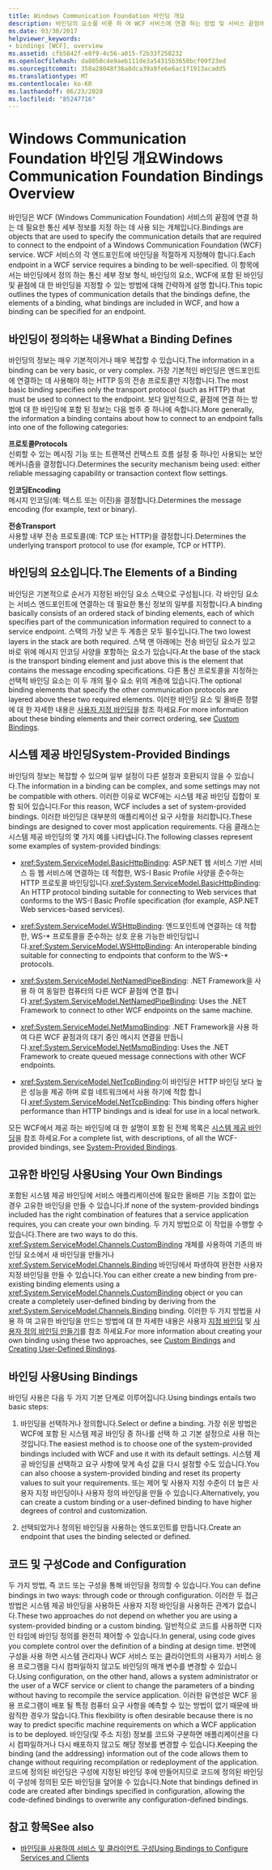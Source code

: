 ```yaml
---
title: Windows Communication Foundation 바인딩 개요
description: 바인딩의 요소를 비롯 하 여 WCF 서비스에 연결 하는 방법 및 서비스 끝점에 대 한 바인딩을 지정 하는 방법을 지정 하는 바인딩에 대해 알아봅니다.
ms.date: 03/30/2017
helpviewer_keywords:
- bindings [WCF], overview
ms.assetid: cfb5842f-e0f9-4c56-a015-f2b33f258232
ms.openlocfilehash: da8050c4e9aeb111de3a54315b3650bcf09f23ed
ms.sourcegitcommit: 358a28048f36a8dca39a9fe6e6ac1f1913acadd5
ms.translationtype: MT
ms.contentlocale: ko-KR
ms.lasthandoff: 06/23/2020
ms.locfileid: "85247716"
---
```

# <a name="windows-communication-foundation-bindings-overview"></a><span data-ttu-id="6183d-103">Windows Communication Foundation 바인딩 개요</span><span class="sxs-lookup"><span data-stu-id="6183d-103">Windows Communication Foundation Bindings Overview</span></span>
<span data-ttu-id="6183d-104">바인딩은 WCF (Windows Communication Foundation) 서비스의 끝점에 연결 하는 데 필요한 통신 세부 정보를 지정 하는 데 사용 되는 개체입니다.</span><span class="sxs-lookup"><span data-stu-id="6183d-104">Bindings are objects that are used to specify the communication details that are required to connect to the endpoint of a Windows Communication Foundation (WCF) service.</span></span> <span data-ttu-id="6183d-105">WCF 서비스의 각 엔드포인트에 바인딩을 적절하게 지정해야 합니다.</span><span class="sxs-lookup"><span data-stu-id="6183d-105">Each endpoint in a WCF service requires a binding to be well-specified.</span></span> <span data-ttu-id="6183d-106">이 항목에서는 바인딩에서 정의 하는 통신 세부 정보 형식, 바인딩의 요소, WCF에 포함 된 바인딩 및 끝점에 대 한 바인딩을 지정할 수 있는 방법에 대해 간략하게 설명 합니다.</span><span class="sxs-lookup"><span data-stu-id="6183d-106">This topic outlines the types of communication details that the bindings define, the elements of a binding, what bindings are included in WCF, and how a binding can be specified for an endpoint.</span></span>  
  
## <a name="what-a-binding-defines"></a><span data-ttu-id="6183d-107">바인딩이 정의하는 내용</span><span class="sxs-lookup"><span data-stu-id="6183d-107">What a Binding Defines</span></span>  
 <span data-ttu-id="6183d-108">바인딩의 정보는 매우 기본적이거나 매우 복잡할 수 있습니다.</span><span class="sxs-lookup"><span data-stu-id="6183d-108">The information in a binding can be very basic, or very complex.</span></span> <span data-ttu-id="6183d-109">가장 기본적인 바인딩은 엔드포인트에 연결하는 데 사용해야 하는 HTTP 등의 전송 프로토콜만 지정합니다.</span><span class="sxs-lookup"><span data-stu-id="6183d-109">The most basic binding specifies only the transport protocol (such as HTTP) that must be used to connect to the endpoint.</span></span> <span data-ttu-id="6183d-110">보다 일반적으로, 끝점에 연결 하는 방법에 대 한 바인딩에 포함 된 정보는 다음 범주 중 하나에 속합니다.</span><span class="sxs-lookup"><span data-stu-id="6183d-110">More generally, the information a binding contains about how to connect to an endpoint falls into one of the following categories:</span></span>  
  
 <span data-ttu-id="6183d-111">**프로토콜**</span><span class="sxs-lookup"><span data-stu-id="6183d-111">**Protocols**</span></span>  
 <span data-ttu-id="6183d-112">신뢰할 수 있는 메시징 기능 또는 트랜잭션 컨텍스트 흐름 설정 중 하나인 사용되는 보안 메커니즘을 결정합니다.</span><span class="sxs-lookup"><span data-stu-id="6183d-112">Determines the security mechanism being used: either reliable messaging capability or transaction context flow settings.</span></span>  
  
 <span data-ttu-id="6183d-113">**인코딩**</span><span class="sxs-lookup"><span data-stu-id="6183d-113">**Encoding**</span></span>  
 <span data-ttu-id="6183d-114">메시지 인코딩(예: 텍스트 또는 이진)을 결정합니다.</span><span class="sxs-lookup"><span data-stu-id="6183d-114">Determines the message encoding (for example, text or binary).</span></span>  
  
 <span data-ttu-id="6183d-115">**전송**</span><span class="sxs-lookup"><span data-stu-id="6183d-115">**Transport**</span></span>  
 <span data-ttu-id="6183d-116">사용할 내부 전송 프로토콜(예: TCP 또는 HTTP)을 결정합니다.</span><span class="sxs-lookup"><span data-stu-id="6183d-116">Determines the underlying transport protocol to use (for example, TCP or HTTP).</span></span>  
  
## <a name="the-elements-of-a-binding"></a><span data-ttu-id="6183d-117">바인딩의 요소입니다.</span><span class="sxs-lookup"><span data-stu-id="6183d-117">The Elements of a Binding</span></span>  
 <span data-ttu-id="6183d-118">바인딩은 기본적으로 순서가 지정된 바인딩 요소 스택으로 구성됩니다. 각 바인딩 요소는 서비스 엔드포인트에 연결하는 데 필요한 통신 정보의 일부를 지정합니다.</span><span class="sxs-lookup"><span data-stu-id="6183d-118">A binding basically consists of an ordered stack of binding elements, each of which specifies part of the communication information required to connect to a service endpoint.</span></span> <span data-ttu-id="6183d-119">스택의 가장 낮은 두 계층은 모두 필수입니다.</span><span class="sxs-lookup"><span data-stu-id="6183d-119">The two lowest layers in the stack are both required.</span></span> <span data-ttu-id="6183d-120">스택 맨 아래에는 전송 바인딩 요소가 있고 바로 위에 메시지 인코딩 사양을 포함하는 요소가 있습니다.</span><span class="sxs-lookup"><span data-stu-id="6183d-120">At the base of the stack is the transport binding element and just above this is the element that contains the message encoding specifications.</span></span> <span data-ttu-id="6183d-121">다른 통신 프로토콜을 지정하는 선택적 바인딩 요소는 이 두 개의 필수 요소 위의 계층에 있습니다.</span><span class="sxs-lookup"><span data-stu-id="6183d-121">The optional binding elements that specify the other communication protocols are layered above these two required elements.</span></span> <span data-ttu-id="6183d-122">이러한 바인딩 요소 및 올바른 정렬에 대 한 자세한 내용은 [사용자 지정 바인딩](./extending/custom-bindings.md)을 참조 하세요.</span><span class="sxs-lookup"><span data-stu-id="6183d-122">For more information about these binding elements and their correct ordering, see [Custom Bindings](./extending/custom-bindings.md).</span></span>  
  
## <a name="system-provided-bindings"></a><span data-ttu-id="6183d-123">시스템 제공 바인딩</span><span class="sxs-lookup"><span data-stu-id="6183d-123">System-Provided Bindings</span></span>  
 <span data-ttu-id="6183d-124">바인딩의 정보는 복잡할 수 있으며 일부 설정이 다른 설정과 호환되지 않을 수 있습니다.</span><span class="sxs-lookup"><span data-stu-id="6183d-124">The information in a binding can be complex, and some settings may not be compatible with others.</span></span> <span data-ttu-id="6183d-125">이러한 이유로 WCF에는 시스템 제공 바인딩 집합이 포함 되어 있습니다.</span><span class="sxs-lookup"><span data-stu-id="6183d-125">For this reason, WCF includes a set of system-provided bindings.</span></span> <span data-ttu-id="6183d-126">이러한 바인딩은 대부분의 애플리케이션 요구 사항을 처리합니다.</span><span class="sxs-lookup"><span data-stu-id="6183d-126">These bindings are designed to cover most application requirements.</span></span> <span data-ttu-id="6183d-127">다음 클래스는 시스템 제공 바인딩의 몇 가지 예를 나타냅니다.</span><span class="sxs-lookup"><span data-stu-id="6183d-127">The following classes represent some examples of system-provided bindings:</span></span>  
  
- <span data-ttu-id="6183d-128"><xref:System.ServiceModel.BasicHttpBinding>: ASP.NET 웹 서비스 기반 서비스 등 웹 서비스에 연결하는 데 적합한, WS-I Basic Profile 사양을 준수하는 HTTP 프로토콜 바인딩입니다.</span><span class="sxs-lookup"><span data-stu-id="6183d-128"><xref:System.ServiceModel.BasicHttpBinding>: An HTTP protocol binding suitable for connecting to Web services that conforms to the WS-I Basic Profile specification (for example, ASP.NET Web services-based services).</span></span>  
  
- <span data-ttu-id="6183d-129"><xref:System.ServiceModel.WSHttpBinding>: 엔드포인트에 연결하는 데 적합한, WS-\* 프로토콜을 준수하는 상호 운용 가능한 바인딩입니다.</span><span class="sxs-lookup"><span data-stu-id="6183d-129"><xref:System.ServiceModel.WSHttpBinding>: An interoperable binding suitable for connecting to endpoints that conform to the WS-\* protocols.</span></span>  
  
- <span data-ttu-id="6183d-130"><xref:System.ServiceModel.NetNamedPipeBinding>: .NET Framework을 사용 하 여 동일한 컴퓨터의 다른 WCF 끝점에 연결 합니다.</span><span class="sxs-lookup"><span data-stu-id="6183d-130"><xref:System.ServiceModel.NetNamedPipeBinding>: Uses the .NET Framework to connect to other WCF endpoints on the same machine.</span></span>  
  
- <span data-ttu-id="6183d-131"><xref:System.ServiceModel.NetMsmqBinding>: .NET Framework을 사용 하 여 다른 WCF 끝점과의 대기 중인 메시지 연결을 만듭니다.</span><span class="sxs-lookup"><span data-stu-id="6183d-131"><xref:System.ServiceModel.NetMsmqBinding>: Uses the .NET Framework to create queued message connections with other WCF endpoints.</span></span>  

- <span data-ttu-id="6183d-132"><xref:System.ServiceModel.NetTcpBinding>:이 바인딩은 HTTP 바인딩 보다 높은 성능을 제공 하며 로컬 네트워크에서 사용 하기에 적합 합니다.</span><span class="sxs-lookup"><span data-stu-id="6183d-132"><xref:System.ServiceModel.NetTcpBinding>: This binding offers higher performance than HTTP bindings and is ideal for use in a local network.</span></span>
  
 <span data-ttu-id="6183d-133">모든 WCF에서 제공 하는 바인딩에 대 한 설명이 포함 된 전체 목록은 [시스템 제공 바인딩](system-provided-bindings.md)을 참조 하세요.</span><span class="sxs-lookup"><span data-stu-id="6183d-133">For a complete list, with descriptions, of all the WCF-provided bindings, see [System-Provided Bindings](system-provided-bindings.md).</span></span>  
  
## <a name="using-your-own-bindings"></a><span data-ttu-id="6183d-134">고유한 바인딩 사용</span><span class="sxs-lookup"><span data-stu-id="6183d-134">Using Your Own Bindings</span></span>  
 <span data-ttu-id="6183d-135">포함된 시스템 제공 바인딩에 서비스 애플리케이션에 필요한 올바른 기능 조합이 없는 경우 고유한 바인딩을 만들 수 있습니다.</span><span class="sxs-lookup"><span data-stu-id="6183d-135">If none of the system-provided bindings included has the right combination of features that a service application requires, you can create your own binding.</span></span> <span data-ttu-id="6183d-136">두 가지 방법으로 이 작업을 수행할 수 있습니다.</span><span class="sxs-lookup"><span data-stu-id="6183d-136">There are two ways to do this.</span></span> <span data-ttu-id="6183d-137"><xref:System.ServiceModel.Channels.CustomBinding> 개체를 사용하여 기존의 바인딩 요소에서 새 바인딩을 만들거나 <xref:System.ServiceModel.Channels.Binding> 바인딩에서 파생하여 완전한 사용자 지정 바인딩을 만들 수 있습니다.</span><span class="sxs-lookup"><span data-stu-id="6183d-137">You can either create a new binding from pre-existing binding elements using a <xref:System.ServiceModel.Channels.CustomBinding> object or you can create a completely user-defined binding by deriving from the <xref:System.ServiceModel.Channels.Binding> binding.</span></span> <span data-ttu-id="6183d-138">이러한 두 가지 방법을 사용 하 여 고유한 바인딩을 만드는 방법에 대 한 자세한 내용은 사용자 [지정 바인딩](./extending/custom-bindings.md) 및 [사용자 정의 바인딩 만들기](./extending/creating-user-defined-bindings.md)를 참조 하세요.</span><span class="sxs-lookup"><span data-stu-id="6183d-138">For more information about creating your own binding using these two approaches, see [Custom Bindings](./extending/custom-bindings.md) and [Creating User-Defined Bindings](./extending/creating-user-defined-bindings.md).</span></span>  
  
## <a name="using-bindings"></a><span data-ttu-id="6183d-139">바인딩 사용</span><span class="sxs-lookup"><span data-stu-id="6183d-139">Using Bindings</span></span>  
 <span data-ttu-id="6183d-140">바인딩 사용은 다음 두 가지 기본 단계로 이루어집니다.</span><span class="sxs-lookup"><span data-stu-id="6183d-140">Using bindings entails two basic steps:</span></span>  
  
1. <span data-ttu-id="6183d-141">바인딩을 선택하거나 정의합니다.</span><span class="sxs-lookup"><span data-stu-id="6183d-141">Select or define a binding.</span></span> <span data-ttu-id="6183d-142">가장 쉬운 방법은 WCF에 포함 된 시스템 제공 바인딩 중 하나를 선택 하 고 기본 설정으로 사용 하는 것입니다.</span><span class="sxs-lookup"><span data-stu-id="6183d-142">The easiest method is to choose one of the system-provided bindings included with WCF and use it with its default settings.</span></span> <span data-ttu-id="6183d-143">시스템 제공 바인딩을 선택하고 요구 사항에 맞게 속성 값을 다시 설정할 수도 있습니다.</span><span class="sxs-lookup"><span data-stu-id="6183d-143">You can also choose a system-provided binding and reset its property values to suit your requirements.</span></span> <span data-ttu-id="6183d-144">또는 제어 및 사용자 지정 수준이 더 높은 사용자 지정 바인딩이나 사용자 정의 바인딩을 만들 수 있습니다.</span><span class="sxs-lookup"><span data-stu-id="6183d-144">Alternatively, you can create a custom binding or a user-defined binding to have higher degrees of control and customization.</span></span>  
  
2. <span data-ttu-id="6183d-145">선택되었거나 정의된 바인딩을 사용하는 엔드포인트를 만듭니다.</span><span class="sxs-lookup"><span data-stu-id="6183d-145">Create an endpoint that uses the binding selected or defined.</span></span>  
  
## <a name="code-and-configuration"></a><span data-ttu-id="6183d-146">코드 및 구성</span><span class="sxs-lookup"><span data-stu-id="6183d-146">Code and Configuration</span></span>  
 <span data-ttu-id="6183d-147">두 가지 방법, 즉 코드 또는 구성을 통해 바인딩을 정의할 수 있습니다.</span><span class="sxs-lookup"><span data-stu-id="6183d-147">You can define bindings in two ways: through code or through configuration.</span></span> <span data-ttu-id="6183d-148">이러한 두 접근 방법은 시스템 제공 바인딩을 사용하든 사용자 지정 바인딩을 사용하든 관계가 없습니다.</span><span class="sxs-lookup"><span data-stu-id="6183d-148">These two approaches do not depend on whether you are using a system-provided binding or a custom binding.</span></span> <span data-ttu-id="6183d-149">일반적으로 코드를 사용하면 디자인 타임에 바인딩 정의를 완전히 제어할 수 있습니다.</span><span class="sxs-lookup"><span data-stu-id="6183d-149">In general, using code gives you complete control over the definition of a binding at design time.</span></span> <span data-ttu-id="6183d-150">반면에 구성을 사용 하면 시스템 관리자나 WCF 서비스 또는 클라이언트의 사용자가 서비스 응용 프로그램을 다시 컴파일하지 않고도 바인딩의 매개 변수를 변경할 수 있습니다.</span><span class="sxs-lookup"><span data-stu-id="6183d-150">Using configuration, on the other hand, allows a system administrator or the user of a WCF service or client to change the parameters of a binding without having to recompile the service application.</span></span> <span data-ttu-id="6183d-151">이러한 유연성은 WCF 응용 프로그램이 배포 될 특정 컴퓨터 요구 사항을 예측할 수 있는 방법이 없기 때문에 바람직한 경우가 많습니다.</span><span class="sxs-lookup"><span data-stu-id="6183d-151">This flexibility is often desirable because there is no way to predict specific machine requirements on which a WCF application is to be deployed.</span></span> <span data-ttu-id="6183d-152">바인딩(및 주소 지정) 정보를 코드와 구분하면 애플리케이션을 다시 컴파일하거나 다시 배포하지 않고도 해당 정보를 변경할 수 있습니다.</span><span class="sxs-lookup"><span data-stu-id="6183d-152">Keeping the binding (and the addressing) information out of the code allows them to change without requiring recompilation or redeployment of the application.</span></span> <span data-ttu-id="6183d-153">코드에 정의된 바인딩은 구성에 지정된 바인딩 후에 만들어지므로 코드에 정의된 바인딩이 구성에 정의된 모든 바인딩을 덮어쓸 수 있습니다.</span><span class="sxs-lookup"><span data-stu-id="6183d-153">Note that bindings defined in code are created after bindings specified in configuration, allowing the code-defined bindings to overwrite any configuration-defined bindings.</span></span>  
  
## <a name="see-also"></a><span data-ttu-id="6183d-154">참고 항목</span><span class="sxs-lookup"><span data-stu-id="6183d-154">See also</span></span>

- [<span data-ttu-id="6183d-155">바인딩을 사용하여 서비스 및 클라이언트 구성</span><span class="sxs-lookup"><span data-stu-id="6183d-155">Using Bindings to Configure Services and Clients</span></span>](using-bindings-to-configure-services-and-clients.md)
